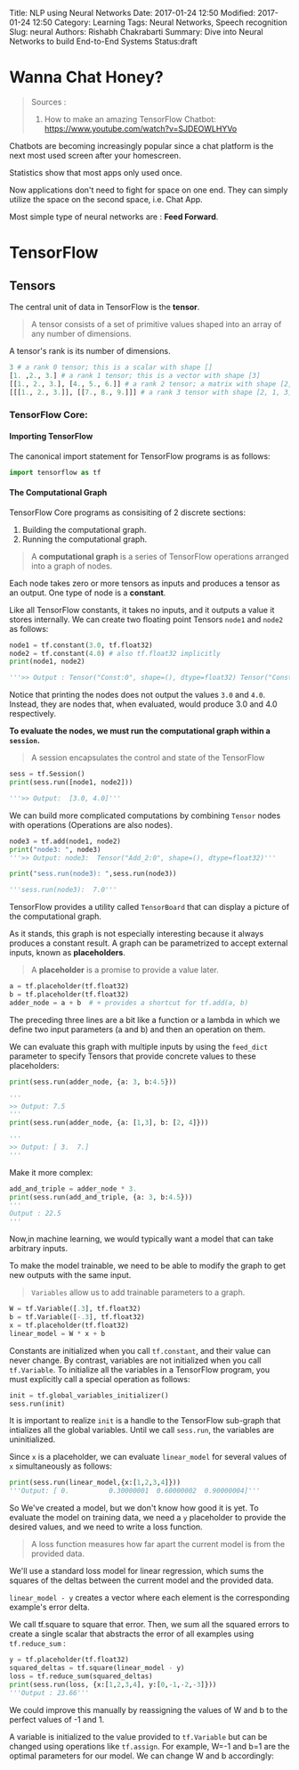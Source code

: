 Title: NLP using Neural Networks
Date: 2017-01-24 12:50
Modified: 2017-01-24 12:50
Category: Learning
Tags: Neural Networks, Speech recognition
Slug: neural
Authors: Rishabh Chakrabarti
Summary: Dive into Neural Networks to build End-to-End Systems
Status:draft

# Wanna Chat Honey?

> Sources :
> 1. How to make an amazing TensorFlow Chatbot: https://www.youtube.com/watch?v=SJDEOWLHYVo

Chatbots are becoming increasingly popular since a chat platform is the next most used screen after your homescreen.

Statistics show that most apps only used once.

Now applications don't need to fight for space on one end. They can simply utilize the space on the second space, i.e. Chat App.

Most simple type of neural networks are : **Feed Forward**.


# TensorFlow

## Tensors

The central unit of data in TensorFlow is the **tensor**.

> A tensor consists of a set of primitive values shaped into an array of any number of dimensions.

A tensor's rank is its number of dimensions.

```python
3 # a rank 0 tensor; this is a scalar with shape []
[1. ,2., 3.] # a rank 1 tensor; this is a vector with shape [3]
[[1., 2., 3.], [4., 5., 6.]] # a rank 2 tensor; a matrix with shape [2, 3]
[[[1., 2., 3.]], [[7., 8., 9.]]] # a rank 3 tensor with shape [2, 1, 3]
```

### TensorFlow Core:

#### Importing TensorFlow

The canonical import statement for TensorFlow programs is as follows:

```py
import tensorflow as tf
```
#### The Computational Graph

TensorFlow Core programs as consisiting of 2 discrete sections:

1. Building the computational graph.
2. Running the computational graph.

> A **computational graph** is a series of TensorFlow operations arranged into a graph of nodes.

Each node takes zero or more tensors as inputs and produces a tensor as an output. One type of node is a **constant**.

Like all TensorFlow constants, it takes no inputs, and it outputs a value it stores internally. We can create two floating point Tensors `node1` and `node2` as follows:

```py
node1 = tf.constant(3.0, tf.float32)
node2 = tf.constant(4.0) # also tf.float32 implicitly
print(node1, node2)

'''>> Output : Tensor("Const:0", shape=(), dtype=float32) Tensor("Const_1:0", shape=(), dtype=float32)'''
```

Notice that printing the nodes does not output the values `3.0` and `4.0`. Instead, they are nodes that, when evaluated, would produce 3.0 and 4.0 respectively.

**To evaluate the nodes, we must run the computational graph within a `session`.**

> A session encapsulates the control and state of the TensorFlow

```py
sess = tf.Session()
print(sess.run([node1, node2]))

'''>> Output:  [3.0, 4.0]'''
```

We can build more complicated computations by combining `Tensor` nodes with operations (Operations are also nodes).

```py
node3 = tf.add(node1, node2)
print("node3: ", node3)
'''>> Output: node3:  Tensor("Add_2:0", shape=(), dtype=float32)'''

print("sess.run(node3): ",sess.run(node3))

'''sess.run(node3):  7.0'''
```

TensorFlow provides a utility called `TensorBoard` that can display a picture of the computational graph.

As it stands, this graph is not especially interesting because it always produces a constant result. A graph can be parametrized to accept external inputs, known as **placeholders**.

> A **placeholder** is a promise to provide a value later.

```py
a = tf.placeholder(tf.float32)
b = tf.placeholder(tf.float32)
adder_node = a + b  # + provides a shortcut for tf.add(a, b)
```
The preceding three lines are a bit like a function or a lambda in which we define two input parameters (a and b) and then an operation on them.

We can evaluate this graph with multiple inputs by using the `feed_dict` parameter to specify Tensors that provide concrete values to these placeholders:

```py
print(sess.run(adder_node, {a: 3, b:4.5}))

'''
>> Output: 7.5
'''
print(sess.run(adder_node, {a: [1,3], b: [2, 4]}))

'''
>> Output: [ 3.  7.]
'''
```
Make it more complex:

```py
add_and_triple = adder_node * 3.
print(sess.run(add_and_triple, {a: 3, b:4.5}))
'''
Output : 22.5
'''
```

Now,in machine learning, we  would typically want a model that can take arbitrary inputs.

To make the model trainable, we need to be able to modify the graph to get new outputs with the same input.

> `Variables` allow us to add trainable parameters to a graph.

```py
W = tf.Variable([.3], tf.float32)
b = tf.Variable([-.3], tf.float32)
x = tf.placeholder(tf.float32)
linear_model = W * x + b
```
Constants are initialized when you call `tf.constant`, and their value can never change. By contrast, variables are not initialized when you call `tf.Variable`. To initialize all the variables in a TensorFlow program, you must explicitly call a special operation as follows:

```py
init = tf.global_variables_initializer()
sess.run(init)
```

It is important to realize `init` is a handle to the TensorFlow sub-graph that intializes all the global variables. Until we call `sess.run`, the variables are uninitialized.

Since `x` is a placeholder, we can evaluate `linear_model`
for several values of `x` simultaneously as follows:

```py
print(sess.run(linear_model,{x:[1,2,3,4]}))
'''Output: [ 0.          0.30000001  0.60000002  0.90000004]'''
```

So We've created a model, but we don't know how good it is yet. To evaluate the model on training data, we need a `y` placeholder to provide the desired values, and we need to write a loss function.

> A loss function measures how far apart the current model is from the provided data.


We'll use a standard loss model for linear regression, which sums the squares of the deltas between the current model and the provided data.

`linear_model - y` creates a vector where each element is the corresponding example's error delta.

We call tf.square to square that error. Then, we sum all the squared errors to create a single scalar that abstracts the error of all examples using `tf.reduce_sum` :

```py
y = tf.placeholder(tf.float32)
squared_deltas = tf.square(linear_model - y)
loss = tf.reduce_sum(squared_deltas)
print(sess.run(loss, {x:[1,2,3,4], y:[0,-1,-2,-3]}))
'''Output : 23.66'''
```

We could improve this manually by reassigning the values of W and b to the perfect values of -1 and 1.

A variable is initialized to the value provided to `tf.Variable` but can be changed using operations like `tf.assign`. For example, W=-1 and b=1 are the optimal parameters for our model. We can change W and b accordingly:
